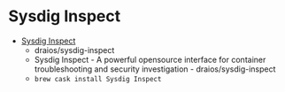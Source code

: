 # Sysdig Inspect
- [Sysdig Inspect](https://github.com/draios/sysdig-inspect)
  -  draios/sysdig-inspect
  - Sysdig Inspect - A powerful opensource interface for container troubleshooting and security investigation - draios/sysdig-inspect
  - `brew cask install Sysdig Inspect`
